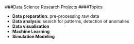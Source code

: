 ###Data Science Research Projects
####Topics
* **Data preparation:** pre-processing raw data
* **Data analysis:** search for patterns, detection of anomalies
* **Data visualisation**
* **Machine Learning**
* **Simulation Modeling** 
